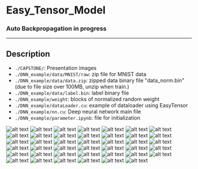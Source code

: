 # Easy_Tensor_Model

### Auto Backpropagation in progress

<hr/>

## Description

- ```./CAPSTONE/```: Presentation images<br/>
- ```./DNN_example/data/MNIST/raw```: zip file for MNIST data<br/>
- ```./DNN_example/data/data.zip```: zipped data binary file "data_norm.bin"(due to file size over 100MB, unzip when train.)<br/>
- ```./DNN_example/data/label.bin```: label binary file<br/>
- ```./DNN_example/weight```: blocks of normalized random weight<br/>
- ```./DNN_example/dataLoader.cu```: example of dataloader using EasyTensor <br/>
- ```./DNN_example/nn.cu```: Deep neural network main file <br/>
- ```./DNN_example/parameter.ipynb```: file for initialization <br/>



![alt text](https://github.com/kylekim00/Easy_Tensor/blob/main/CAPSTONE/1.JPG?raw=true)
![alt text](https://github.com/kylekim00/Easy_Tensor/blob/main/CAPSTONE/2.JPG?raw=true)
![alt text](https://github.com/kylekim00/Easy_Tensor/blob/main/CAPSTONE/3.JPG?raw=true)
![alt text](https://github.com/kylekim00/Easy_Tensor/blob/main/CAPSTONE/4.JPG?raw=true)
![alt text](https://github.com/kylekim00/Easy_Tensor/blob/main/CAPSTONE/5.JPG?raw=true)
![alt text](https://github.com/kylekim00/Easy_Tensor/blob/main/CAPSTONE/6.JPG?raw=true)
![alt text](https://github.com/kylekim00/Easy_Tensor/blob/main/CAPSTONE/7.JPG?raw=true)
![alt text](https://github.com/kylekim00/Easy_Tensor/blob/main/CAPSTONE/8.JPG?raw=true)
![alt text](https://github.com/kylekim00/Easy_Tensor/blob/main/CAPSTONE/9.JPG?raw=true)
![alt text](https://github.com/kylekim00/Easy_Tensor/blob/main/CAPSTONE/10.JPG?raw=true)
![alt text](https://github.com/kylekim00/Easy_Tensor/blob/main/CAPSTONE/10.JPG?raw=true)
![alt text](https://github.com/kylekim00/Easy_Tensor/blob/main/CAPSTONE/11.JPG?raw=true)
![alt text](https://github.com/kylekim00/Easy_Tensor/blob/main/CAPSTONE/12.JPG?raw=true)
![alt text](https://github.com/kylekim00/Easy_Tensor/blob/main/CAPSTONE/13.JPG?raw=true)
![alt text](https://github.com/kylekim00/Easy_Tensor/blob/main/CAPSTONE/14.JPG?raw=true)
![alt text](https://github.com/kylekim00/Easy_Tensor/blob/main/CAPSTONE/15.JPG?raw=true)
![alt text](https://github.com/kylekim00/Easy_Tensor/blob/main/CAPSTONE/16.JPG?raw=true)
![alt text](https://github.com/kylekim00/Easy_Tensor/blob/main/CAPSTONE/17.JPG?raw=true)
![alt text](https://github.com/kylekim00/Easy_Tensor/blob/main/CAPSTONE/18.JPG?raw=true)
![alt text](https://github.com/kylekim00/Easy_Tensor/blob/main/CAPSTONE/19.JPG?raw=true)
![alt text](https://github.com/kylekim00/Easy_Tensor/blob/main/CAPSTONE/20.JPG?raw=true)
![alt text](https://github.com/kylekim00/Easy_Tensor/blob/main/CAPSTONE/21.JPG?raw=true)
![alt text](https://github.com/kylekim00/Easy_Tensor/blob/main/CAPSTONE/22.JPG?raw=true)
![alt text](https://github.com/kylekim00/Easy_Tensor/blob/main/CAPSTONE/23.JPG?raw=true)
![alt text](https://github.com/kylekim00/Easy_Tensor/blob/main/CAPSTONE/24.JPG?raw=true)
![alt text](https://github.com/kylekim00/Easy_Tensor/blob/main/CAPSTONE/25.JPG?raw=true)
![alt text](https://github.com/kylekim00/Easy_Tensor/blob/main/CAPSTONE/26.JPG?raw=true)
![alt text](https://github.com/kylekim00/Easy_Tensor/blob/main/CAPSTONE/27.JPG?raw=true)
![alt text](https://github.com/kylekim00/Easy_Tensor/blob/main/CAPSTONE/28.JPG?raw=true)
![alt text](https://github.com/kylekim00/Easy_Tensor/blob/main/CAPSTONE/29.JPG?raw=true)
![alt text](https://github.com/kylekim00/Easy_Tensor/blob/main/CAPSTONE/30.JPG?raw=true)
![alt text](https://github.com/kylekim00/Easy_Tensor/blob/main/CAPSTONE/31.JPG?raw=true)
![alt text](https://github.com/kylekim00/Easy_Tensor/blob/main/CAPSTONE/32.JPG?raw=true)
![alt text](https://github.com/kylekim00/Easy_Tensor/blob/main/CAPSTONE/33.JPG?raw=true)
![alt text](https://github.com/kylekim00/Easy_Tensor/blob/main/CAPSTONE/34.JPG?raw=true)
![alt text](https://github.com/kylekim00/Easy_Tensor/blob/main/CAPSTONE/35.JPG?raw=true)
![alt text](https://github.com/kylekim00/Easy_Tensor/blob/main/CAPSTONE/36.JPG?raw=true)
![alt text](https://github.com/kylekim00/Easy_Tensor/blob/main/CAPSTONE/37.JPG?raw=true)
![alt text](https://github.com/kylekim00/Easy_Tensor/blob/main/CAPSTONE/38.JPG?raw=true)
![alt text](https://github.com/kylekim00/Easy_Tensor/blob/main/CAPSTONE/39.JPG?raw=true)
![alt text](https://github.com/kylekim00/Easy_Tensor/blob/main/CAPSTONE/40.JPG?raw=true)
